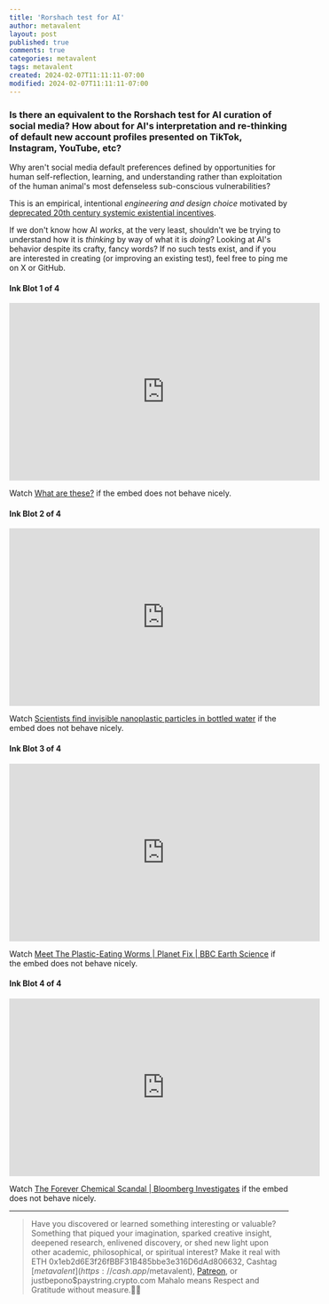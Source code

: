 ```yaml
---
title: 'Rorshach test for AI'
author: metavalent
layout: post
published: true
comments: true
categories: metavalent
tags: metavalent
created: 2024-02-07T11:11:11-07:00
modified: 2024-02-07T11:11:11-07:00
---
```


### Is there an equivalent to the Rorshach test for AI curation of social media? How about for AI's interpretation and re-thinking of default new account profiles presented on TikTok, Instagram, YouTube, etc?

Why aren't social media default preferences defined by opportunities for human self-reflection, learning, and understanding rather than exploitation of the human animal's most defenseless sub-conscious vulnerabilities? 

This is an empirical, intentional *engineering and design choice* motivated by [deprecated 20th century systemic existential incentives](https://metavalent.com/metavalent/2023/04/29/19-11-31-Fiduciary-Duty.html).

If we don't know how AI *works*, at the very least, shouldn't we be trying to understand how it is *thinking* by way of what it is *doing*? Looking at AI's behavior despite its crafty, fancy words? If no such tests exist, and if you are interested in creating (or improving an existing test), feel free to ping me on X or GitHub. 

#### Ink Blot 1 of 4

<!-- YouTube Player -->
<iframe id="ytplayer" type="text/html" class="center" width="560" height="320"
  src="https://www.youtube.com/embed/z06xBRCwGp0?autoplay=1"
  frameborder="0"></iframe>


Watch [What are these?](https://youtu.be/z06xBRCwGp0) if the embed does not behave nicely.

#### Ink Blot 2 of 4

<!-- YouTube Player -->
<iframe id="ytplayer" type="text/html" class="center" width="560" height="320"
  src="https://www.youtube.com/embed/PzfVa5YMeDA?autoplay=1"
  frameborder="0"></iframe>

Watch [Scientists find invisible nanoplastic particles in bottled water](https://youtu.be/PzfVa5YMeDA) if the embed does not behave nicely.

#### Ink Blot 3 of 4

<!-- YouTube Player -->
<iframe id="ytplayer" type="text/html" class="center" width="560" height="320"
  src="https://www.youtube.com/embed/Z-HHbU0zoXk?autoplay=1"
  frameborder="0"></iframe>

Watch [Meet The Plastic-Eating Worms \| Planet Fix \| BBC Earth Science](https://youtu.be/Z-HHbU0zoXk) if the embed does not behave nicely.

#### Ink Blot 4 of 4

<!-- YouTube Player -->
<iframe id="ytplayer" type="text/html" class="center" width="560" height="320"
  src="https://www.youtube.com/embed/Zt8qGtEVh7oQ?autoplay=1"
  frameborder="0"></iframe>

Watch [The Forever Chemical Scandal \| Bloomberg Investigates](https://youtu.be/t8qGtEVh7oQ) if the embed does not behave nicely.


---
> Have you discovered or learned something interesting or valuable? Something that piqued your imagination, sparked creative insight, deepened research, enlivened discovery, or shed new light upon other academic, philosophical, or spiritual interest? Make it real with ETH 0x1eb2d6E3f26fBBF31B485bbe3e316D6dAd806632, Cashtag [$metavalent](https://cash.app/$metavalent), [Patreon](https://patreon.com/metavalent), or justbepono$paystring.crypto.com Mahalo means Respect and Gratitude without measure.🙏🏼
